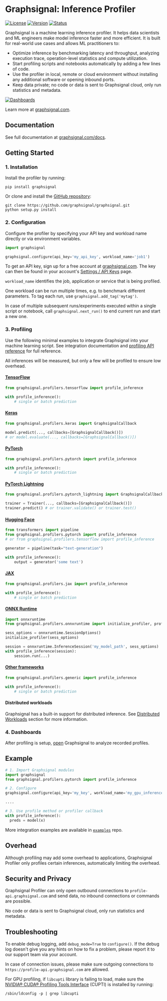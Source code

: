 # Graphsignal: Inference Profiler

[![License](http://img.shields.io/github/license/graphsignal/graphsignal)](https://github.com/graphsignal/graphsignal/blob/main/LICENSE)
[![Version](https://img.shields.io/github/v/tag/graphsignal/graphsignal?label=version)](https://github.com/graphsignal/graphsignal)
[![Status](https://img.shields.io/uptimerobot/status/m787882560-d6b932eb0068e8e4ade7f40c?label=SaaS%20status)](https://stats.uptimerobot.com/gMBNpCqqqJ)


Graphsignal is a machine learning inference profiler. It helps data scientists and ML engineers make model inference faster and more efficient. It is built for real-world use cases and allows ML practitioners to:

* Optimize inference by benchmarking latency and throughput, analyzing execution trace, operation-level statistics and compute utilization.
* Start profiling scripts and notebooks automatically by adding a few lines of code.
* Use the profiler in local, remote or cloud environment without installing any additional software or opening inbound ports.
* Keep data private; no code or data is sent to Graphsignal cloud, only run statistics and metadata.

[![Dashboards](https://graphsignal.com/external/screencast-dashboards.gif)](https://graphsignal.com/)

Learn more at [graphsignal.com](https://graphsignal.com).

## Documentation

See full documentation at [graphsignal.com/docs](https://graphsignal.com/docs/).


## Getting Started

### 1. Installation

Install the profiler by running:

```
pip install graphsignal
```

Or clone and install the [GitHub repository](https://github.com/graphsignal/graphsignal):

```
git clone https://github.com/graphsignal/graphsignal.git
python setup.py install
```


### 2. Configuration

Configure the profiler by specifying your API key and workload name directly or via environment variables.

```python
import graphsignal

graphsignal.configure(api_key='my_api_key', workload_name='job1')
```

To get an API key, sign up for a free account at [graphsignal.com](https://graphsignal.com). The key can then be found in your account's [Settings / API Keys](https://app.graphsignal.com/settings/api-keys) page.

`workload_name` identifies the job, application or service that is being profiled.

One workload can be run multiple times, e.g. to benchmark different parameters. To tag each run, use `graphsignal.add_tag('mytag')`.

In case of multiple subsequent runs/experiments executed within a single script or notebook, call `graphsignal.next_run()` to end current run and start a new one.


### 3. Profiling

Use the following minimal examples to integrate Graphsignal into your machine learning script. See integration documentation and  [profiling API reference](https://graphsignal.com/docs/profiler/api-reference/) for full reference.

All inferences will be measured, but only a few will be profiled to ensure low overhead.


#### [TensorFlow](https://graphsignal.com/docs/integrations/tensorflow/)

```python
from graphsignal.profilers.tensorflow import profile_inference

with profile_inference():
    # single or batch prediction
```

#### [Keras](https://graphsignal.com/docs/integrations/keras/)

```python
from graphsignal.profilers.keras import GraphsignalCallback

model.predict(..., callbacks=[GraphsignalCallback()])
# or model.evaluate(..., callbacks=[GraphsignalCallback()])
```

#### [PyTorch](https://graphsignal.com/docs/integrations/pytorch/)

```python
from graphsignal.profilers.pytorch import profile_inference

with profile_inference():
    # single or batch prediction
```

#### [PyTorch Lightning](https://graphsignal.com/docs/integrations/pytorch-lightning/)

```python
from graphsignal.profilers.pytorch_lightning import GraphsignalCallback

trainer = Trainer(..., callbacks=[GraphsignalCallback()])
trainer.predict() # or trainer.validate() or trainer.test()
```

#### [Hugging Face](https://graphsignal.com/docs/integrations/hugging-face/)

```python
from transformers import pipeline
from graphsignal.profilers.pytorch import profile_inference
# or from graphsignal.profilers.tensorflow import profile_inference

generator = pipeline(task="text-generation")

with profile_inference():
    output = generator('some text')
```

#### [JAX](https://graphsignal.com/docs/integrations/jax/)

```python
from graphsignal.profilers.jax import profile_inference

with profile_inference():
    # single or batch prediction
```

#### [ONNX Runtime](https://graphsignal.com/docs/integrations/onnx-runtime/)

```python
import onnxruntime
from graphsignal.profilers.onnxruntime import initialize_profiler, profile_inference

sess_options = onnxruntime.SessionOptions()
initialize_profiler(sess_options)

session = onnxruntime.InferenceSession('my_model_path', sess_options)
with profile_inference(session):
    session.run(...)
```

#### [Other frameworks](https://graphsignal.com/docs/integrations/other-frameworks/)

```python
from graphsignal.profilers.generic import profile_inference

with profile_inference():
    # single or batch prediction
```


#### Distributed workloads

Graphsignal has a built-in support for distributed inference. See [Distributed Workloads](https://graphsignal.com/docs/profiler/distributed-workloads/) section for more information.


### 4. Dashboards

After profiling is setup, [open](https://app.graphsignal.com/) Graphsignal to analyze recorded profiles.


## Example

```python
# 1. Import Graphsignal modules
import graphsignal
from graphsignal.profilers.pytorch import profile_inference

# 2. Configure
graphsignal.configure(api_key='my_key', workload_name='my_gpu_inference')

....

# 3. Use profile method or profiler callback
with profile_inference():
  preds = model(x)
```

More integration examples are available in [`examples`](https://github.com/graphsignal/examples) repo.


## Overhead

Although profiling may add some overhead to applications, Graphsignal Profiler only profiles certain inferences, automatically limiting the overhead.


## Security and Privacy

Graphsignal Profiler can only open outbound connections to `profile-api.graphsignal.com` and send data, no inbound connections or commands are possible. 

No code or data is sent to Graphsignal cloud, only run statistics and metadata.


## Troubleshooting

To enable debug logging, add `debug_mode=True` to `configure()`. If the debug log doesn't give you any hints on how to fix a problem, please report it to our support team via your account.

In case of connection issues, please make sure outgoing connections to `https://profile-api.graphsignal.com` are allowed.

For GPU profiling, if `libcupti` library is failing to load, make sure the [NVIDIA® CUDA® Profiling Tools Interface](https://developer.nvidia.com/cupti) (CUPTI) is installed by running:

```console
/sbin/ldconfig -p | grep libcupti
```
